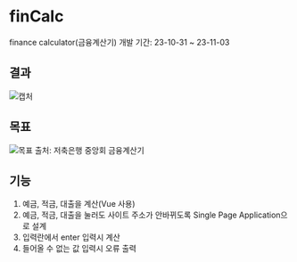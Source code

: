 # finCalc
finance calculator(금융계산기)
개발 기간: 23-10-31 ~ 23-11-03

## 결과
![캡처](https://github.com/ssafyps/finCalc/assets/148199848/d5f9be8c-92b7-409f-8d62-93277e22299b)

## 목표
![목표](https://github.com/ssafyps/finCalc/assets/148199848/2986251e-b6c5-48e4-b438-334e0b0bc29d)
출처: 저축은행 중앙회 금융계산기

## 기능
1. 예금, 적금, 대출을 계산(Vue 사용)
2. 예금, 적금, 대출을 눌러도 사이트 주소가 안바뀌도록 Single Page Application으로 설계
3. 입력란에서 enter 입력시 계산
4. 들어올 수 없는 값 입력시 오류 출력
